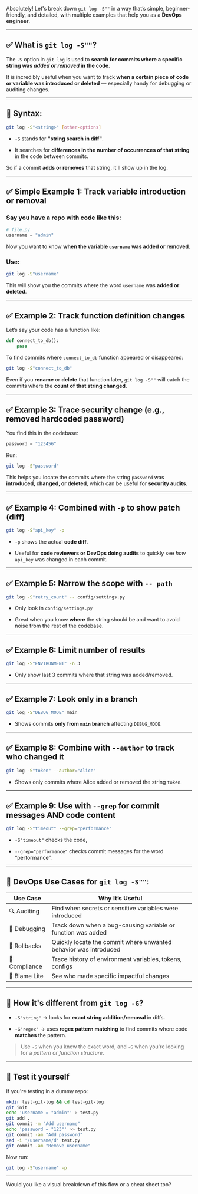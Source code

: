 Absolutely! Let's break down `git log -S""` in a way that’s simple, beginner-friendly, and detailed, with multiple examples that help you as a **DevOps engineer**.

---

## ✅ What is `git log -S""`?

The `-S` option in `git log` is used to **search for commits where a specific string was _added or removed_ in the code**.

It is incredibly useful when you want to track **when a certain piece of code or variable was introduced or deleted** — especially handy for debugging or auditing changes.

---

## 📌 Syntax:

```bash
git log -S"<string>" [other-options]
```

- `-S` stands for **"string search in diff"**.
    
- It searches for **differences in the number of occurrences of that string** in the code between commits.
    

So if a commit **adds or removes** that string, it'll show up in the log.

---

## ✅ Simple Example 1: Track variable introduction or removal

### Say you have a repo with code like this:

```python
# file.py
username = "admin"
```

Now you want to know **when the variable `username` was added or removed**.

### Use:

```bash
git log -S"username"
```

This will show you the commits where the word `username` was **added or deleted**.

---

## ✅ Example 2: Track function definition changes

Let’s say your code has a function like:

```python
def connect_to_db():
    pass
```

To find commits where `connect_to_db` function appeared or disappeared:

```bash
git log -S"connect_to_db"
```

Even if you **rename** or **delete** that function later, `git log -S""` will catch the commits where the **count of that string changed**.

---

## ✅ Example 3: Trace security change (e.g., removed hardcoded password)

You find this in the codebase:

```python
password = "123456"
```

Run:

```bash
git log -S"password"
```

This helps you locate the commits where the string `password` was **introduced, changed, or deleted**, which can be useful for **security audits**.

---

## ✅ Example 4: Combined with `-p` to show patch (diff)

```bash
git log -S"api_key" -p
```

- `-p` shows the actual **code diff**.
    
- Useful for **code reviewers or DevOps doing audits** to quickly see _how_ `api_key` was changed in each commit.
    

---

## ✅ Example 5: Narrow the scope with `-- path`

```bash
git log -S"retry_count" -- config/settings.py
```

- Only look in `config/settings.py`
    
- Great when you know **where** the string should be and want to avoid noise from the rest of the codebase.
    

---

## ✅ Example 6: Limit number of results

```bash
git log -S"ENVIRONMENT" -n 3
```

- Only show last 3 commits where that string was added/removed.
    

---

## ✅ Example 7: Look only in a branch

```bash
git log -S"DEBUG_MODE" main
```

- Shows commits **only from `main` branch** affecting `DEBUG_MODE`.
    

---

## ✅ Example 8: Combine with `--author` to track who changed it

```bash
git log -S"token" --author="Alice"
```

- Shows only commits where Alice added or removed the string `token`.
    

---

## ✅ Example 9: Use with `--grep` for commit messages AND code content

```bash
git log -S"timeout" --grep="performance"
```

- `-S"timeout"` checks the code,
    
- `--grep="performance"` checks commit messages for the word “performance”.
    

---

## 🧠 DevOps Use Cases for `git log -S""`:

|Use Case|Why It’s Useful|
|---|---|
|🔍 Auditing|Find when secrets or sensitive variables were introduced|
|🐞 Debugging|Track down when a bug-causing variable or function was added|
|🔁 Rollbacks|Quickly locate the commit where unwanted behavior was introduced|
|📜 Compliance|Trace history of environment variables, tokens, configs|
|👥 Blame Lite|See who made specific impactful changes|

---

## 🔄 How it's different from `git log -G`?

- `-S"string"` → looks for **exact string addition/removal** in diffs.
    
- `-G"regex"` → uses **regex pattern matching** to find commits where code **matches** the pattern.
    

> Use `-S` when you know the exact word, and `-G` when you're looking for a _pattern or function structure_.

---

## 🧪 Test it yourself

If you're testing in a dummy repo:

```bash
mkdir test-git-log && cd test-git-log
git init
echo 'username = "admin"' > test.py
git add .
git commit -m "Add username"
echo 'password = "123"' >> test.py
git commit -am "Add password"
sed -i '/username/d' test.py
git commit -am "Remove username"
```

Now run:

```bash
git log -S"username" -p
```

---

Would you like a visual breakdown of this flow or a cheat sheet too?